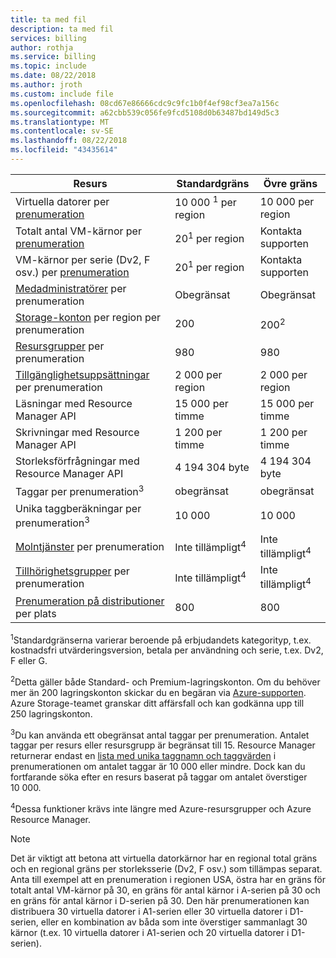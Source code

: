 ```yaml
---
title: ta med fil
description: ta med fil
services: billing
author: rothja
ms.service: billing
ms.topic: include
ms.date: 08/22/2018
ms.author: jroth
ms.custom: include file
ms.openlocfilehash: 08cd67e86666cdc9c9fc1b0f4ef98cf3ea7a156c
ms.sourcegitcommit: a62cbb539c056fe9fcd5108d0b63487bd149d5c3
ms.translationtype: MT
ms.contentlocale: sv-SE
ms.lasthandoff: 08/22/2018
ms.locfileid: "43435614"
---
```

| Resurs | Standardgräns | Övre gräns |
| --- | --- | --- |
| Virtuella datorer per [prenumeration](../articles/billing-buy-sign-up-azure-subscription.md) |10 000 <sup>1</sup> per region |10 000 per region |
| Totalt antal VM-kärnor per [prenumeration](../articles/billing-buy-sign-up-azure-subscription.md) |20<sup>1</sup> per region | Kontakta supporten |
| VM-kärnor per serie (Dv2, F osv.) per [prenumeration](../articles/billing-buy-sign-up-azure-subscription.md) |20<sup>1</sup> per region | Kontakta supporten |
| [Medadministratörer](../articles/billing-add-change-azure-subscription-administrator.md) per prenumeration |Obegränsat |Obegränsat |
| [Storage-konton](../articles/storage/common/storage-create-storage-account.md) per region per prenumeration |200 |200<sup>2</sup> |
| [Resursgrupper](../articles/azure-resource-manager/resource-group-overview.md) per prenumeration |980 |980 |
| [Tillgänglighetsuppsättningar](../articles/virtual-machines/windows/manage-availability.md#configure-multiple-virtual-machines-in-an-availability-set-for-redundancy) per prenumeration |2 000 per region |2 000 per region |
| Läsningar med Resource Manager API |15 000 per timme |15 000 per timme |
| Skrivningar med Resource Manager API |1 200 per timme |1 200 per timme |
| Storleksförfrågningar med Resource Manager API |4 194 304 byte |4 194 304 byte |
| Taggar per prenumeration<sup>3</sup> |obegränsat |obegränsat |
| Unika taggberäkningar per prenumeration<sup>3</sup> | 10 000 | 10 000 |
| [Molntjänster](../articles/cloud-services/cloud-services-choose-me.md) per prenumeration |Inte tillämpligt<sup>4</sup> |Inte tillämpligt<sup>4</sup> |
| [Tillhörighetsgrupper](../articles/virtual-network/virtual-networks-migrate-to-regional-vnet.md) per prenumeration |Inte tillämpligt<sup>4</sup> |Inte tillämpligt<sup>4</sup> |
| [Prenumeration på distributioner](../articles/azure-resource-manager/deploy-to-subscription.md) per plats | 800 | 800 |

<sup>1</sup>Standardgränserna varierar beroende på erbjudandets kategorityp, t.ex. kostnadsfri utvärderingsversion, betala per användning och serie, t.ex. Dv2, F eller G.

<sup>2</sup>Detta gäller både Standard- och Premium-lagringskonton. Om du behöver mer än 200 lagringskonton skickar du en begäran via [Azure-supporten](https://azure.microsoft.com/support/faq/). Azure Storage-teamet granskar ditt affärsfall och kan godkänna upp till 250 lagringskonton.

<sup>3</sup>Du kan använda ett obegränsat antal taggar per prenumeration. Antalet taggar per resurs eller resursgrupp är begränsat till 15. Resource Manager returnerar endast en [lista med unika taggnamn och taggvärden](/rest/api/resources/tags#Tags_List) i prenumerationen om antalet taggar är 10 000 eller mindre. Dock kan du fortfarande söka efter en resurs baserat på taggar om antalet överstiger 10 000.  

<sup>4</sup>Dessa funktioner krävs inte längre med Azure-resursgrupper och Azure Resource Manager.

> [!NOTE]
> Det är viktigt att betona att virtuella datorkärnor har en regional total gräns och en regional gräns per storleksserie (Dv2, F osv.) som tillämpas separat.  Anta till exempel att en prenumeration i regionen USA, östra har en gräns för totalt antal VM-kärnor på 30, en gräns för antal kärnor i A-serien på 30 och en gräns för antal kärnor i D-serien på 30.  Den här prenumerationen kan distribuera 30 virtuella datorer i A1-serien eller 30 virtuella datorer i D1-serien, eller en kombination av båda som inte överstiger sammanlagt 30 kärnor (t.ex. 10 virtuella datorer i A1-serien och 20 virtuella datorer i D1-serien).  
> <!-- -->
> 
> 

